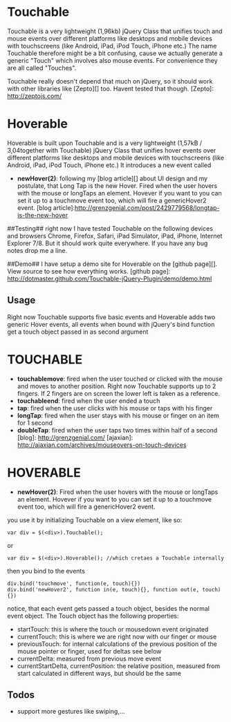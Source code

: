 # Touchable #

Touchable is a very lightweight (1,96kb) jQuery Class that unifies touch and mouse events over different platforms like desktops and mobile devices with touchscreens (like Android, iPad, iPod Touch, iPhone etc.)
The name Touchable therefore might be a bit confusing, cause we actually generate a generic "Touch" which involves also mouse events. For convenience they are all called "Touches".

Touchable really doesn't depend that much on jQuery, so it should work with other libraries like [Zepto][] too. Havent tested that though.
[Zepto]: http://zeptojs.com/

# Hoverable #

Hoverable is built upon Touchable and is a very lightweight (1,57kB / 3,04together with Touchable) jQuery Class that unifies hover events over different platforms like desktops and mobile devices with touchscreens (like Android, iPad, iPod Touch, iPhone etc.)
It introduces a new event called 

* **newHover(2)**: following my [blog article][] about UI design and my postulate, that Long Tap is the new Hover. Fired when the user hovers with the mouse or longTaps an element. Hovever if you want to you can set it up to a touchmove event too, which will fire a genericHover2 event.
[blog article]:http://grenzgenial.com/post/2429779568/longtap-is-the-new-hover

##Testing##
right now I have tested Touchable on the following devices and browsers Chrome, Firefox, Safari, iPad Simulator, iPad, iPhone, Internet Explorer 7/8. But it should work quite everywhere. If you have any bug notes drop me a line.

##Demo##
I have setup a demo site for Hoverable on the [github page][]. View source to see how everything works.
[github page]: http://dotmaster.github.com/Touchable-jQuery-Plugin/demo/demo.html

## Usage ##

Right now Touchable supports five basic events and Hoverable adds two generic Hover events, all events when bound with jQuery's bind function get a touch object passed in as second argument

TOUCHABLE
==========
* **touchablemove**: fired when the user touched or clicked with the mouse and moves to another position. Right now Touchable supports up to 2 fingers. If 2 fingers are on screen the lower left is taken as a reference.
* **touchableend**: fired when the user ended a touch
* **tap**: fired when the user clicks with his mouse or taps with his finger
* **longTap**: fired when the user stays with his mouse or finger on an item for 1 second
* **doubleTap**: fired when the user taps two times within half of a second
[blog]: http://grenzgenial.com/
[ajaxian]: http://ajaxian.com/archives/mouseovers-on-touch-devices

HOVERABLE
==========
* **newHover(2)**: Fired when the user hovers with the mouse or longTaps an element. Hovever if you want to you can set it up to a touchmove event too, which will fire a genericHover2 event.


you use it by initializing Touchable on a view element, like so:

    var div = $(<div>).Touchable();

or

    var div = $(<div>).Hoverable(); //which cretaes a Touchable internally
    
then you bind to the events

    div.bind('touchmove', function(e, touch){})
    div.bind('newHover2', function in(e, touch){}, function out(e, touch){})
    
notice, that each event gets passed a touch object, besides the normal event object. The Touch object has the following properties: 


* startTouch: this is where the touch or mousedown event originated
* currentTouch: this is where we are right now with our finger or mouse     
* previousTouch: for internal calculations of the previous position of the mouse pointer or finger, used for deltas see below
* currentDelta: measured from previous move event
* currentStartDelta, currentPosition: the relative position, measured from start calculated in different ways, but should be the same


## Todos ##

* support more gestures like swiping,...